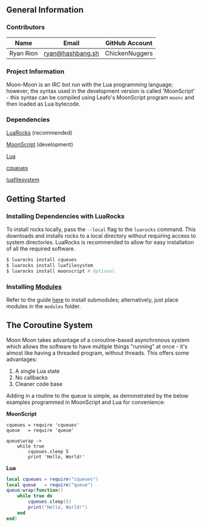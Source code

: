 ## General Information

### Contributors

| Name      | Email             | GitHub Account |
| ----------|-------------------|--------------- |
| Ryan Rion | ryan@hashbang.sh  | ChickenNuggers |

### Project Information

Moon-Moon is an IRC bot run with the Lua programming language; however,
the syntax used in the development version is called 'MoonScript' - this
syntax can be compiled using Leafo's MoonScript program `moonc` and then
loaded as Lua bytecode.

### Dependencies

[LuaRocks](https://luarocks.org) (recommended)

[MoonScript](https://moonscript.org) (development)

[Lua](http://www.lua.org)

[cqueues](http://25thandclement.com/~william/projects/cqueues.html)

[luafilesystem](https://keplerproject.github.io/luafilesystem/)

## Getting Started

### Installing Dependencies with LuaRocks

To install rocks locally, pass the `--local` flag to the `luarocks` command.
This downloads and installs rocks to a local directory without requiring
access to system directories. LuaRocks is recommended to allow for easy
installation of all the required software.

```sh
$ luarocks install cqueues
$ luarocks install luafilesystem
$ luarocks install moonscript # Optional
```

### Installing [Modules](https://chickennuggers.github.io/Moon-Modules)

Refer to the guide [here](https://chickennuggers.github.io/Moon-Modules)
to install submodules; alternatively, just place modules in the `modules`
folder.

## The Coroutine System

Moon Moon takes advantage of a coroutine-based asynchronous system which
allows the software to have multiple things "running" at once - it's
almost like having a threaded program, without threads. This offers some
advantages:

 1. A single Lua state
 2. No callbacks
 3. Cleaner code base

Adding in a routine to the queue is simple, as demonstrated by the below
examples programmed in MoonScript and Lua for convenience:

**MoonScript**

```moonscript
cqueues = require 'cqueues'
queue   = require 'queue'

queue\wrap ->
	while true
		cqueues.sleep 5
		print 'Hello, World!'
```

**Lua**

```lua
local cqueues = require("cqueues")
local queue   = require("queue")
queue:wrap(function()
	while true do
		cqueues.sleep(5)
		print("Hello, World!")
	end
end)
```
